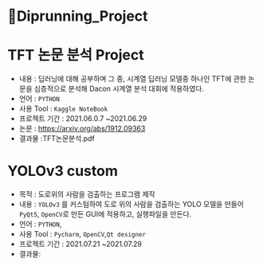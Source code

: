 # :page_with_curl:Diprunning_Project


# TFT 논문 분석 Project
  * 내용 : 딥러닝에 대해 공부하며 그 중, 시계열 딥러닝 모델중 하나인 TFT에 관한 논문을 심층적으로 분석해 Dacon 시계열 분석 대회에 적용하였다.
  * 언어 : ```PYTHON```
  * 사용 Tool : ```Kaggle NoteBook```
  * 프로젝트 기간 : 2021.06.0.7 ~2021.06.29
  * 논문 : https://arxiv.org/abs/1912.09363
  * 결과물 :TFT논문분석.pdf

# YOLOv3 custom 
  * 목적 : 도로위의 사람을 검출하는 프로그램 제작
  * 내용 : ```YOLOv3``` 를 커스텀하여 도로 위의 사람을 검출하는 YOLO 모델을 만들어 ```PyQt5```, ```OpenCV```로 만든 GUI에 적용하고, 실행파일을 만든다.
  * 언어 : ```PYTHON```, 
  * 사용 Tool : ```Pycharm```, ```OpenCV```,```Qt designer```
  * 프로젝트 기간 : 2021.07.21 ~2021.07.29
  * 결과물: 
